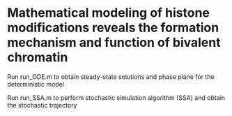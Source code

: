 # Mathematical modeling of histone modifications reveals the formation mechanism and function of bivalent chromatin 

Run run_ODE.m to obtain steady-state solutions and phase plane for the deterministic model

Run run_SSA.m to perform stochastic simulation algorithm (SSA) and obtain the stochastic trajectory 
